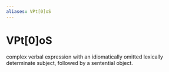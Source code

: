 ```yaml
---
aliases: VPt[0]oS
---
```

# VPt[0]oS

complex verbal expression with an idiomatically omitted lexically determinate subject, followed by a sentential object.